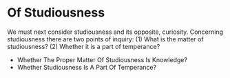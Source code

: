 # Of Studiousness

We must next consider studiousness and its opposite, curiosity. Concerning studiousness there are two points of inquiry:
(1) What is the matter of studiousness?
(2) Whether it is a part of temperance?

* Whether The Proper Matter Of Studiousness Is Knowledge?
* Whether Studiousness Is A Part Of Temperance?